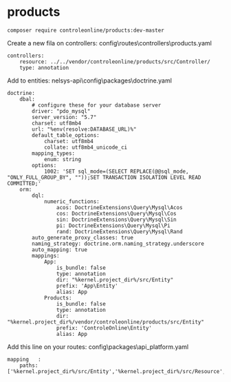 # products


`composer require controleonline/products:dev-master`



Create a new fila on controllers:
config\routes\controllers\products.yaml

```
controllers:
    resource: ../../vendor/controleonline/products/src/Controller/
    type: annotation      
```

Add to entities:
nelsys-api\config\packages\doctrine.yaml
```
doctrine:
    dbal:
        # configure these for your database server
        driver: "pdo_mysql"
        server_version: "5.7"
        charset: utf8mb4
        url: "%env(resolve:DATABASE_URL)%"
        default_table_options:
            charset: utf8mb4
            collate: utf8mb4_unicode_ci
        mapping_types:
            enum: string
        options:
            1002: 'SET sql_mode=(SELECT REPLACE(@@sql_mode, "ONLY_FULL_GROUP_BY", ""));SET TRANSACTION ISOLATION LEVEL READ COMMITTED;'
    orm:
        dql:
            numeric_functions:
                acos: DoctrineExtensions\Query\Mysql\Acos
                cos: DoctrineExtensions\Query\Mysql\Cos
                sin: DoctrineExtensions\Query\Mysql\Sin
                pi: DoctrineExtensions\Query\Mysql\Pi
                rand: DoctrineExtensions\Query\Mysql\Rand
        auto_generate_proxy_classes: true
        naming_strategy: doctrine.orm.naming_strategy.underscore
        auto_mapping: true
        mappings:
            App:
                is_bundle: false
                type: annotation
                dir: "%kernel.project_dir%/src/Entity"
                prefix: 'App\Entity'
                alias: App
            Products:
                is_bundle: false
                type: annotation
                dir: "%kernel.project_dir%/vendor/controleonline/products/src/Entity"
                prefix: 'ControleOnline\Entity'
                alias: App                             
```          


Add this line on your routes:
config\packages\api_platform.yaml
```          
mapping   :
    paths: ['%kernel.project_dir%/src/Entity','%kernel.project_dir%/src/Resource',"%kernel.project_dir%/vendor/controleonline/products/src/Entity"]        
```          